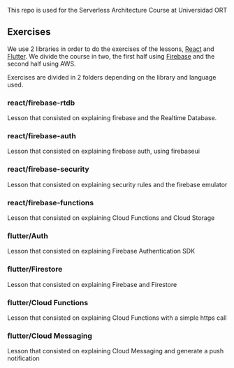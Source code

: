 This repo is used for the Serverless Architecture Course at Universidad ORT

## Exercises

We use 2 libraries in order to do the exercises of the lessons, [React](https://reactjs.org/) and [Flutter](https://flutter.dev/).
We divide the course in two, the first half using [Firebase](https://firebase.google.com/) and the second half using AWS.

Exercises are divided in 2 folders depending on the library and language used.

### react/firebase-rtdb

Lesson that consisted on explaining firebase and the Realtime Database.

### react/firebase-auth

Lesson that consisted on explaining firebase auth, using firebaseui

### react/firebase-security

Lesson that consisted on explaining security rules and the firebase emulator

### react/firebase-functions

Lesson that consisted on explaining Cloud Functions and Cloud Storage

### flutter/Auth

Lesson that consisted on explaining Firebase Authentication SDK

### flutter/Firestore

Lesson that consisted on explaining Firebase and Firestore

### flutter/Cloud Functions

Lesson that consisted on explaining Cloud Functions with a simple https call

### flutter/Cloud Messaging

Lesson that consisted on explaining Cloud Messaging and generate a push notification
